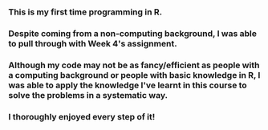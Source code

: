 ### This is my first time programming in R.
### Despite coming from a non-computing background, I was able to pull through with Week 4's assignment. ###
### Although my code may not be as fancy/efficient as people with a computing background or people with basic knowledge in R, I was able to apply the knowledge I've learnt in this course to solve the problems in a systematic way. ###
### I thoroughly enjoyed every step of it! ###

